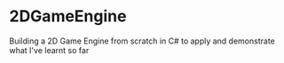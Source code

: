 # 2DGameEngine
Building a 2D Game Engine from scratch in C# to apply and demonstrate what I've learnt so far
